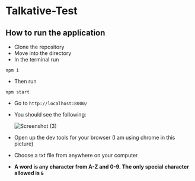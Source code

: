 # Talkative-Test

## How to run the application

- Clone the repository
- Move into the directory
- In the terminal run 
``` 
npm i 
``` 
- Then run
``` 
npm start 
```
- Go to `http://localhost:8000/`
- You should see the following:

  ![Screenshot (3)](https://user-images.githubusercontent.com/38388654/68767884-68c65980-0619-11ea-83b2-38fdd3f47195.png)
  
- Open up the dev tools for your browser (I am using chrome in this picture)
- Choose a txt file from anywhere on your computer
- **A word is any character from A-Z and 0-9. The only special character allowed is `&`**
